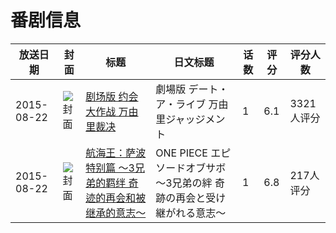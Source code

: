 # 番剧信息

|放送日期|封面|标题|日文标题|话数|评分|评分人数|
|---|---|---|---|---|---|---|
|2015-08-22|![封面](https://lain.bgm.tv/pic/cover/c/d6/c6/106060_4G8h4.jpg)|[剧场版 约会大作战 万由里裁决](https://bangumi.tv/subject/106060)|劇場版 デート・ア・ライブ 万由里ジャッジメント|1|6.1|3321人评分|
|2015-08-22|![封面](https://lain.bgm.tv/pic/cover/c/35/48/137580_qD4JZ.jpg)|[航海王：萨波特别篇 〜3兄弟的羁绊 奇迹的再会和被继承的意志〜](https://bangumi.tv/subject/137580)|ONE PIECE エピソードオブサボ 〜3兄弟の絆 奇跡の再会と受け継がれる意志〜|1|6.8|217人评分|
